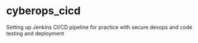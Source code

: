 # cyberops_cicd
Setting up Jenkins CI/CD pipeline for practice with secure devops and code testing and deployment
